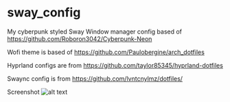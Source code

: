 # sway_config

My cyberpunk styled Sway Window manager config based of https://github.com/Roboron3042/Cyberpunk-Neon


Wofi theme is based of https://github.com/Paulobergine/arch_dotfiles


Hyprland configs are from https://github.com/taylor85345/hyprland-dotfiles

Swaync config is from https://github.com/lvntcnylmz/dotfiles/

Screenshot
![alt text](https://github.com/hamburgerghini1/garuda_dotfiles_2023/blob/main/screenshot_2023-04-24T19%3A15%3A33.png)
